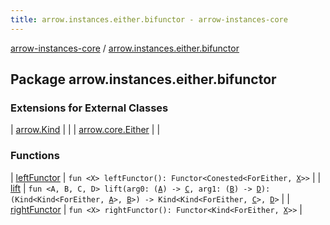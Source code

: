 ```yaml
---
title: arrow.instances.either.bifunctor - arrow-instances-core
---
```


[arrow-instances-core](../index.html) / [arrow.instances.either.bifunctor](./index.html)

## Package arrow.instances.either.bifunctor

### Extensions for External Classes

| [arrow.Kind](arrow.-kind/index.html) |  |
| [arrow.core.Either](arrow.core.-either/index.html) |  |

### Functions

| [leftFunctor](left-functor.html) | `fun <X> leftFunctor(): Functor<Conested<ForEither, `[`X`](left-functor.html#X)`>>` |
| [lift](lift.html) | `fun <A, B, C, D> lift(arg0: (`[`A`](lift.html#A)`) -> `[`C`](lift.html#C)`, arg1: (`[`B`](lift.html#B)`) -> `[`D`](lift.html#D)`): (Kind<Kind<ForEither, `[`A`](lift.html#A)`>, `[`B`](lift.html#B)`>) -> Kind<Kind<ForEither, `[`C`](lift.html#C)`>, `[`D`](lift.html#D)`>` |
| [rightFunctor](right-functor.html) | `fun <X> rightFunctor(): Functor<Kind<ForEither, `[`X`](right-functor.html#X)`>>` |

